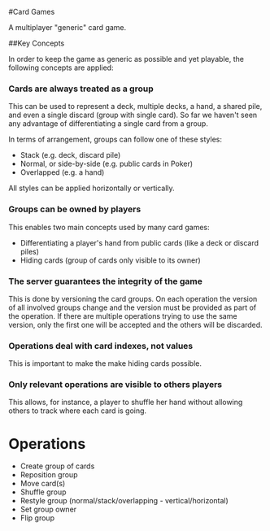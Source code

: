 #Card Games

A multiplayer "generic" card game.

##Key Concepts

In order to keep the game as generic as possible and yet playable, the following concepts are applied:

### Cards are always treated as a group

This can be used to represent a deck, multiple decks, a hand, a shared pile, and even a single discard (group with single card). So far we haven't seen any advantage of differentiating a single card from a group.

In terms of arrangement, groups can follow one of these styles:

- Stack (e.g. deck, discard pile)
- Normal, or side-by-side (e.g. public cards in Poker)
- Overlapped (e.g. a hand)

All styles can be applied horizontally or vertically.

### Groups can be owned by players

This enables two main concepts used by many card games:

- Differentiating a player's hand from public cards (like a deck or discard piles)
- Hiding cards (group of cards only visible to its owner)

### The server guarantees the integrity of the game

This is done by versioning the card groups. On each operation the version of all involved groups change and the version must be provided as part of the operation. If there are multiple operations trying to use the same version, only the first one will be accepted and the others will be discarded.

### Operations deal with card indexes, not values

This is important to make the make hiding cards possible.

### Only relevant operations are visible to others players

This allows, for instance, a player to shuffle her hand without allowing others to track where each card is going.

# Operations

- Create group of cards
- Reposition group
- Move card(s)
- Shuffle group
- Restyle group (normal/stack/overlapping - vertical/horizontal)
- Set group owner
- Flip group
